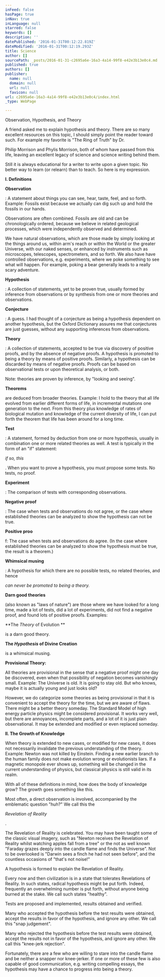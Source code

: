 ```yaml
---
inFeed: false
hasPage: true
inNav: true
inLanguage: null
starred: false
keywords: []
description: ''
datePublished: '2016-01-31T00:12:22.819Z'
dateModified: '2016-01-31T00:12:19.293Z'
title: Science
author: []
sourcePath: _posts/2016-01-31-c2695a6e-16a3-4a14-99f8-e42e3b13e0c4.md
published: true
authors: []
publisher:
  name: null
  domain: null
  url: null
  favicon: null
url: c2695a6e-16a3-4a14-99f8-e42e3b13e0c4/index.html
_type: WebPage

---
```

Observation, Hypothesis, and Theory

A friend asked me to explain hypothesis and theory. There are so many excellent resources on this topic, I should simply point the reader toward such. For example my favorite is "The Ring of Truth" by  Dr.

Philip Morrison and Phylis Morrison, both of whom have passed from this life, leaving an excellent legacy of science and science writing behind them. 

Still it is always educational for a writer to write upon a given topic. No better way to learn (or relearn) than to teach. So here is my expression.  

**I. Definitions**

**Observation**

: A statement about things you can see, hear, taste, feel, and so forth. Example: Fossils exist because we actually can dig such up and hold the fossils in our hands. 

Observations are often combined. Fossils are old and can be chronologically ordered, because we believe in related geological processes, which were independently observed and determined. 

We have natural observations, which are those made by simply looking at the things around us, within arm's reach or within the World or the greater Universe, with our naked senses, or enhanced by instruments such as microscopes, telescopes, spectrometers, and so forth. We also have have controlled observations, e.g. experiments, where we poke something to see what will happen. For example, poking a bear generally leads to a really scary adventure.

**Hypothesis**

: A collection of statements, yet to be proven true, usually formed by inference from observations or by synthesis from one or more theories and observations. 

**Conjecture**

: A guess. I had thought of a conjecture as being a hypothesis dependent on another hypothesis, but the Oxford Dictionary assures me that conjectures are just guesses, without any supporting inferences from observations. 

**Theory**

: A collection of statements, accepted to be true via discovery of positive proofs, and by the absence of negative proofs.  A hypothesis is promoted to being a theory by means of positive proofs. Similarly, a hypothesis can be discarded by means of negative proofs. Proofs can be based on observational tests or upon theoretical analysis, or both. 

Note: theories are proven by inference, by "looking and seeing". 

**Theorems**

are deduced from broader theories. Example: I hold to the theory that all life evolved from earlier different forms of life, in incremental mutations one generation to the next. From this theory plus knowledge of rates of biological mutation and knowledge of the current diversity of life, I can put forth the theorem that life has been around for a long time.

**Test**

: A statement, formed by deduction from one or more hypothesis, usually in combination one or more related theories as well. A test is typically in the form of an "if" statement: 

_if so, this_

. When you want to prove a hypothesis, you must propose some tests. No tests, no proof. 

**Experiment**

: The comparison of tests with corresponding observations.

**Negative proof**

: The case when tests and observations do not agree, or the case where established theories can be analyzed to show the hypothesis can not be true.

**Positive proo**

f: The case when tests and observations do agree. (In the case where established theories can be analyzed to show the hypothesis must be true, the result is a theorem.)

**Whimsical musing**

: A hypothesis for which there are no possible tests, no related theories, and hence 

_can never be promoted to being a theory._

**Darn good theories**

(also known as "laws of nature") are those where we have looked for a long time, made a lot of tests, did a lot of experiments, did not find a negative proof, and found lots of positive proofs. Examples: 

**The _Theory_ of Evolution **

is a darn good theory. 

**The _Hypothesis_ of Divine Creation**

is a whimsical musing. 

**Provisional Theory:**

All theories are provisional in the sense that a negative proof might one day be discovered, even when that possibility of negation becomes vanishingly small. Example: The Universe is old. It is going to stay old. But who knows, maybe it is actually young and just looks old? 

However, we do categorize some theories as being provisional in that it is convenient to accept the theory for the time, but we are aware of flaws. There might be a better theory someday. The Standard Model of high energy particle physics might be considered provisional. It works very well, but there are annoyances, incomplete parts, and a lot of it is just plain observational. It may be extended and modified or even replaced someday.

**II. The Growth of Knowledge**

When theory is extended to new cases, or modified for new cases, it does not necessarily invalidate the previous understanding of the theory. Example: Newton was not killed by Einstein. Finding a new earlier branch to the human family does not make evolution wrong or evolutionists liars. If a magnetic monopole ever shows up, something will be changed in the current understanding of physics, but classical physics is still valid in its realm.

With all of these definitions in mind, how does the body of knowledge grow? The growth goes something like this.

Most often, a direct observation is involved, accompanied by the emblematic question "huh?" We call this the 

_Revelation of Reality_

. 

The Revelation of Reality is celebrated. You may have been taught some of the classic visual imagery, such as "Newton receives the Revelation of Reality whilst watching apples fall from a tree" or the not as well known "Faraday grazes deeply into the candle flame and finds the Universe". Not to be overlooked is "Darwin sees a finch he had not seen before", and the countless occasions of "that's not noise!" 

A hypothesis is formed to explain the Revelation of Reality. 

Every now and then civilization is in a state that tolerates Revelations of Reality. In such states, radical hypothesis might be put forth. Indeed, frequently an overwhelming number is put forth, without anyone being burned at the stake. We call such states "healthy".

Tests are proposed and implemented, results obtained and verified. 

Many who accepted the hypothesis before the test results were obtained, accept the results in favor of the hypothesis, and ignore any other. We call this "snap judgement".

Many who rejected the hypothesis before the test results were obtained, accept the results not in favor of the hypothesis, and ignore any other. We call this "knee-jerk rejection".

Fortunately, there are a few who are willing to stare into the candle flame and be neither a snapper nor knee-jerker. If one or more of these few is also capable of good communication, e.g. writing compelling essays, the hypothesis may have a chance to progress into being a theory.